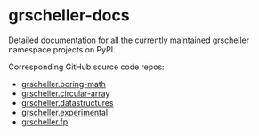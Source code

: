 # grscheller-docs

Detailed
[documentation](https://grscheller.github.io/grscheller-pypi-namespace-docs/)
for all the currently maintained grscheller namespace projects on PyPI.

Corresponding GitHub source code repos:

* [grscheller.boring-math](https://github.com/grscheller/boring-math)
* [grscheller.circular-array](https://github.com/grscheller/circular-array)
* [grscheller.datastructures](https://github.com/grscheller/datastructures)
* [grscheller.experimental](https://github.com/grscheller/experimental)
* [grscheller.fp](https://github.com/grscheller/fp)
